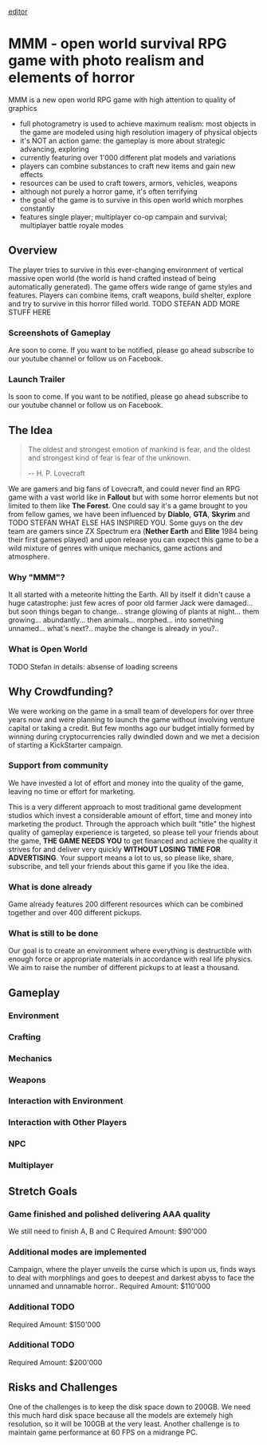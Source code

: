 [editor](https://github.com/YuryChebiryak/MORPHED/edit/master/index.md)

# MMM - open world survival RPG game with photo realism and elements of horror

MMM is a new open world RPG game with high attention to quality of graphics
- full photogrametry is used to achieve maximum realism: most objects in the game are modeled using high resolution imagery of physical objects
- it's NOT an action game: the gameplay is more about strategic advancing, exploring
- currently featuring over 1'000 different plat models and variations
- players can combine substances to craft new items and gain new effects
- resources can be used to craft towers, armors, vehicles, weapons
- although not purely a horror game, it's often terrifying 
- the goal of the game is to survive in this open world which morphes constantly
- features single player; multiplayer co-op campain and survival; multiplayer battle royale modes



## Overview

The player tries to survive in this ever-changing environment of vertical massive open world (the world is hand crafted instead of being automatically generated). The game offers wide range of game styles and features. Players can combine items, craft weapons, build shelter, explore and try to survive in this horror filled world. TODO STEFAN ADD MORE STUFF HERE

### Screenshots of Gameplay

Are soon to come. If you want to be notified, please go ahead subscribe to our youtube channel or follow us on Facebook.

### Launch Trailer

Is soon to come. If you want to be notified, please go ahead subscribe to our youtube channel or follow us on Facebook.

## The Idea

> The oldest and strongest emotion of mankind is fear, and the oldest and strongest kind of fear is fear of the unknown.
>
> -- H. P. Lovecraft

We are gamers and big fans of Lovecraft, and could never find an RPG game with a vast world like in **Fallout** but with some horror elements but not limited to them like **The Forest**. One could say it's a game brought to you from fellow games, we have been influenced by **Diablo**, **GTA**, **Skyrim** and TODO STEFAN WHAT ELSE HAS INSPIRED YOU. Some guys on the dev team are gamers since ZX Spectrum era (**Nether Earth** and **Elite** 1984 being their first games played) and upon release you can expect this game to be a wild mixture of genres with unique mechanics, game actions and atmosphere.

### Why "MMM"?

It all started with a meteorite hitting the Earth. All by itself it didn't cause a huge catastrophe: just few acres of poor old farmer Jack were damaged... but soon things began to change... strange glowing of plants at night... them growing... abundantly... then animals... morphed... into something unnamed... what's next?.. maybe the change is already in you?..

### What is Open World

TODO Stefan in details: absense of loading screens

## Why Crowdfunding?

We were working on the game in a small team of developers for over three years now and were planning to launch the game without involving venture capital or taking a credit. But few months ago our budget intially formed by winning during cryptocurrencies rally dwindled down and we met a decision of starting a KickStarter campaign.

### Support from community

We have invested a lot of effort and money into the quality of the game, leaving no time or effort  for marketing.

This is a very different approach to most traditional game development studios which invest a considerable amount of effort, time and money into marketing the product. Through the approach which built "title" the highest quality of gameplay experience is targeted, so please tell your friends about the game, **THE GAME NEEDS YOU** to get financed and achieve the quality it strives for and deliver very quickly **WITHOUT LOSING TIME FOR ADVERTISING**. Your support means a lot to us, so please like, share, subscribe, and tell your friends about this game if you like the idea.

### What is done already
Game already features 200 different resources which can be combined together and over 400 different pickups.

### What is still to be done
Our goal is to create an environment where everything is destructible with enough force or appropriate materials in accordance with real life physics.
We aim to raise the number of different pickups to at least a thousand.

## Gameplay
### Environment
### Crafting
### Mechanics
### Weapons
### Interaction with Environment
### Interaction with Other Players
### NPC
### Multiplayer

## Stretch Goals
### Game finished and polished delivering AAA quality
We still need to finish A, B and C
Required Amount: $90'000
### Additional modes are implemented
Campaign, where the player unveils the curse which is upon us, finds ways to deal with morphlings and goes to deepest and darkest abyss to face the unnamed and unnamable horror..
Required Amount: $110'000

### Additional TODO
Required Amount: $150'000

### Additional TODO
Required Amount: $200'000

## Risks and Challenges

One of the challenges is to keep the disk space down to 200GB. We need this much hard disk space because all the models are extemely high resolution, so it will be 100GB at the very least.
Another challenge is to maintain game performance at 60 FPS on a midrange PC.
